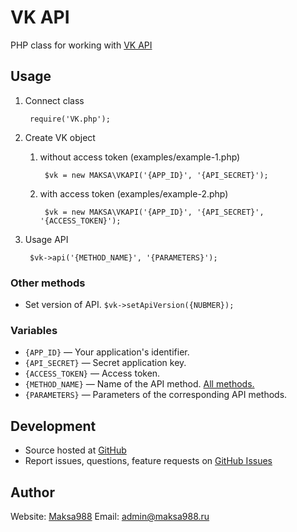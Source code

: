 # VK API

PHP class for working with [VK API](https://vk.com/dev)

## Usage

1. Connect class

        require('VK.php');
        
2. Create VK object
    1. without access token (examples/example-1.php)

            $vk = new MAKSA\VKAPI('{APP_ID}', '{API_SECRET}');

    2. with access token (examples/example-2.php)

            $vk = new MAKSA\VKAPI('{APP_ID}', '{API_SECRET}', '{ACCESS_TOKEN}');
            
            
3. Usage API

        $vk->api('{METHOD_NAME}', '{PARAMETERS}');

### Other methods
* Set version of API.
    `$vk->setApiVersion({NUBMER});`
    
### Variables
* `{APP_ID}` — Your application's identifier.
* `{API_SECRET}` — Secret application key.
* `{ACCESS_TOKEN}` — Access token.
* `{METHOD_NAME}` — Name of the API method. [All methods.](http://vk.com/dev/methods)
* `{PARAMETERS}` — Parameters of the corresponding API methods.

## Development

- Source hosted at [GitHub](https://github.com/maksa988/VK-API-Class)
- Report issues, questions, feature requests on [GitHub Issues](https://github.com/maksa988/VK-API-Class/issues)

## Author

Website: [Maksa988](https://github.com/zelenin/)
Email: [admin@maksa988.ru](mailto:admin@maksa988.ru)
